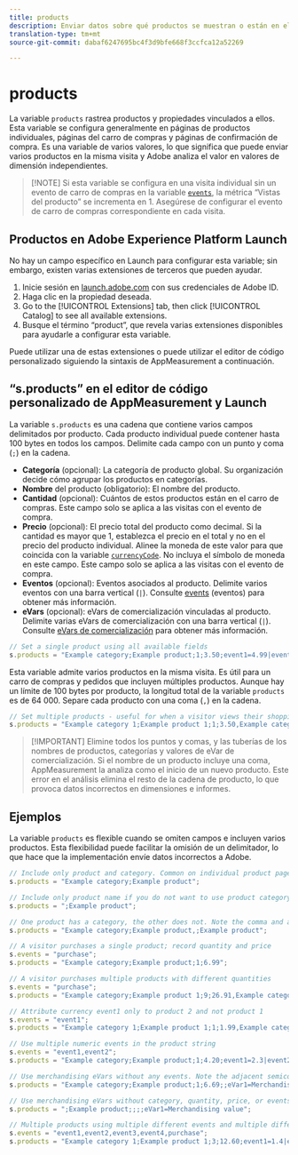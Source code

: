 ```yaml
---
title: products
description: Enviar datos sobre qué productos se muestran o están en el carro de compras.
translation-type: tm+mt
source-git-commit: dabaf6247695bc4f3d9bfe668f3ccfca12a52269

---
```



# products

La variable `products` rastrea productos y propiedades vinculados a ellos. Esta variable se configura generalmente en páginas de productos individuales, páginas del carro de compras y páginas de confirmación de compra. Es una variable de varios valores, lo que significa que puede enviar varios productos en la misma visita y Adobe analiza el valor en valores de dimensión independientes.

>[!NOTE] Si esta variable se configura en una visita individual sin un evento de carro de compras en la variable [`events`](events/events-overview.md), la métrica “Vistas del producto” se incrementa en 1. Asegúrese de configurar el evento de carro de compras correspondiente en cada visita.

## Productos en Adobe Experience Platform Launch

No hay un campo específico en Launch para configurar esta variable; sin embargo, existen varias extensiones de terceros que pueden ayudar.

1. Inicie sesión en [launch.adobe.com](https://launch.adobe.com) con sus credenciales de Adobe ID.
2. Haga clic en la propiedad deseada.
3. Go to the [!UICONTROL Extensions] tab, then click [!UICONTROL Catalog] to see all available extensions.
4. Busque el término “product”, que revela varias extensiones disponibles para ayudarle a configurar esta variable.

Puede utilizar una de estas extensiones o puede utilizar el editor de código personalizado siguiendo la sintaxis de AppMeasurement a continuación.

## “s.products” en el editor de código personalizado de AppMeasurement y Launch

La variable `s.products` es una cadena que contiene varios campos delimitados por producto. Cada producto individual puede contener hasta 100 bytes en todos los campos. Delimite cada campo con un punto y coma (`;`) en la cadena.

* **Categoría** (opcional): La categoría de producto global. Su organización decide cómo agrupar los productos en categorías.
* **Nombre** del producto (obligatorio): El nombre del producto.
* **Cantidad** (opcional): Cuántos de estos productos están en el carro de compras. Este campo solo se aplica a las visitas con el evento de compra.
* **Precio** (opcional): El precio total del producto como decimal. Si la cantidad es mayor que 1, establezca el precio en el total y no en el precio del producto individual. Alinee la moneda de este valor para que coincida con la variable [`currencyCode`](../config-vars/currencycode.md). No incluya el símbolo de moneda en este campo. Este campo solo se aplica a las visitas con el evento de compra.
* **Eventos** (opcional): Eventos asociados al producto. Delimite varios eventos con una barra vertical (`|`). Consulte [events](events/events-overview.md) (eventos) para obtener más información.
* **eVars** (opcional): eVars de comercialización vinculadas al producto. Delimite varias eVars de comercialización con una barra vertical (`|`). Consulte [eVars de comercialización](../../../components/c-variables/c-merch-variables/var-merchandising.md) para obtener más información.

```js
// Set a single product using all available fields
s.products = "Example category;Example product;1;3.50;event1=4.99|event2=5.99;eVar1=Example merchandising value 1|eVar2=Example merchandising value 2";
```

Esta variable admite varios productos en la misma visita. Es útil para un carro de compras y pedidos que incluyen múltiples productos. Aunque hay un límite de 100 bytes por producto, la longitud total de la variable `products` es de 64 000. Separe cada producto con una coma (`,`) en la cadena.

```js
// Set multiple products - useful for when a visitor views their shopping cart
s.products = "Example category 1;Example product 1;1;3.50,Example category 2;Example product 2,1,5.99";
```

>[!IMPORTANT] Elimine todos los puntos y comas, y las tuberías de los nombres de productos, categorías y valores de eVar de comercialización. Si el nombre de un producto incluye una coma, AppMeasurement la analiza como el inicio de un nuevo producto. Este error en el análisis elimina el resto de la cadena de producto, lo que provoca datos incorrectos en dimensiones e informes.

## Ejemplos

La variable `products` es flexible cuando se omiten campos e incluyen varios productos. Esta flexibilidad puede facilitar la omisión de un delimitador, lo que hace que la implementación envíe datos incorrectos a Adobe.

```js
// Include only product and category. Common on individual product pages
s.products = "Example category;Example product";

// Include only product name if you do not want to use product category
s.products = ";Example product";

// One product has a category, the other does not. Note the comma and adjacent semicolon to omit category
s.products = "Example category;Example product,;Example product";

// A visitor purchases a single product; record quantity and price
s.events = "purchase";
s.products = "Example category;Example product;1;6.99";

// A visitor purchases multiple products with different quantities
s.events = "purchase";
s.products = "Example category;Example product 1;9;26.91,Example category;Example product 2;4;9.96";

// Attribute currency event1 only to product 2 and not product 1
s.events = "event1";
s.products = "Example category 1;Example product 1;1;1.99,Example category 2;Example product 2;1;2.69;event1=1.29";

// Use multiple numeric events in the product string
s.events = "event1,event2";
s.products = "Example category;Example product;1;4.20;event1=2.3|event2=5";

// Use merchandising eVars without any events. Note the adjacent semicolons to skip events
s.products = "Example category;Example product;1;6.69;;eVar1=Merchandising value";

// Use merchandising eVars without category, quantity, price, or events
s.products = ";Example product;;;;eVar1=Merchandising value";

// Multiple products using multiple different events and multiple different merchandising eVars
s.events = "event1,event2,event3,event4,purchase";
s.products = "Example category 1;Example product 1;3;12.60;event1=1.4|event2=9;eVar1=Merchandising value|eVar2=Another merchandising value,Example category 2;Example product 2;1;59.99;event3=6.99|event4=1;eVar3=Merchandising value 3|eVar4=Example value four";
```
